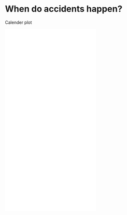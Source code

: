 # When do accidents happen?

Calender plot


<iframe src="contents/interactive-calendar-plot.html"
    sandbox="allow-same-origin allow-scripts"
    width="60%"
    height="600"
    scrolling="no"
    seamless="seamless"
    frameborder="0">
</iframe>

